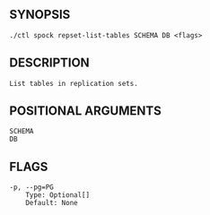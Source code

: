 ## SYNOPSIS
    ./ctl spock repset-list-tables SCHEMA DB <flags>
 
## DESCRIPTION
    List tables in replication sets.
 
## POSITIONAL ARGUMENTS
    SCHEMA
    DB
 
## FLAGS
    -p, --pg=PG
        Type: Optional[]
        Default: None
